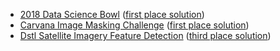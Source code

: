 - [2018 Data Science Bowl](https://www.kaggle.com/c/data-science-bowl-2018) ([first place solution](https://www.kaggle.com/c/data-science-bowl-2018/discussion/54741))
- [Carvana Image Masking Challenge](https://www.kaggle.com/c/carvana-image-masking-challenge) ([first place solution](https://arxiv.org/abs/1801.05746))
- [Dstl Satellite Imagery Feature Detection](https://www.kaggle.com/c/dstl-satellite-imagery-feature-detection) ([third place solution](https://arxiv.org/abs/1706.06169))